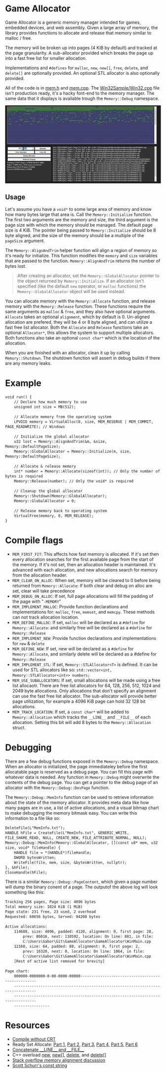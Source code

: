 # Game Allocator

Game Allocator is a generic memory manager intended for games, embedded devices, and web assembly. Given a large array of memory, the library provides functions to allocate and release that memory similar to malloc / free.

The memory will be broken up into pages (4 KiB by default) and tracked at the page granularity. 
A sub-allocator provided which breaks the page up into a fast free list for smaller allocation.

Implementations and ```#defines``` for ```malloc```, ```new```, ```new[]```, ```free```, ```delete```, and ```delete[]``` are optionally provided. An optional STL allocator is also optionally provided.

All of the code is in [mem.h](mem.h) and [mem.cpp](mem.cpp). The [Win32Sample/Win32.cpp](Win32Sample/Win32.cpp) file isn't production ready, it's a hacky font-end to the memory manager. The same data that it displays is available trough the ```Memory::Debug``` namespace.

![Win32 memory allocator](Win32Sample/Win32Small.png)

## Usage

Let's assume you have a ```void*``` to some large area of memory and know how many bytes large that area is.  Call the ```Memory::Initialize``` function. The first two arguments are the memory and size, the third argument is the page size with which the memory should be managed. The default page size is 4 KiB. The pointer being passed to ```Memory::Initialize``` should be 8 byte aligned, and the size of the memory should be a multiple of the ```pageSize``` argument.

The ```Memory::AlignAndTrim``` helper function will align a region of memory so it's ready for initialize. This function modifies the ```memory``` and ```size``` variables that are passed to the function. ```Memory::AlignAndTrim``` returns the number of bytes lost.

> After creating an allocator, set the ```Memory::GlobalAllocator``` pointer to the object returned by ```Memory::Initialize```.  If an allocator isn't specified (like the default ```new``` operator, or ```malloc``` functions) the ```Memory::GlobalAllocator``` object will be used instead.

You can allocate memory with the ```Memory::Allocate``` function, and release memory with the ```Memory::Release``` function. These functions require the same arguments as ```malloc``` & ```free```,
	and they also have optional arguments. ```Allocate``` takes an optional ```alignment```, which by default is 0. Un-aligned allocation are prefered, they will be 4 or 8 byte aligned, and can utilize a fast free list allocator. Both the ```Allocate``` and ```Release``` functions take an optional ```Allocator*```, this allows the system to support multiple allocators. Both functions also take an optional ```const char*``` which is the location of the allocation.

When you are finished with an allocator, clean it up by calling ```Memory::Shutdown```. The shutdown function will assert in debug builds if there are any memory leaks.

# Example

```
void run() {
    // Declare how much memory to use
    unsigned int size = MB(512);

    // Allocate memory from the operating system
    LPVOID memory = VirtualAlloc(0, size, MEM_RESERVE | MEM_COMMIT, PAGE_READWRITE); // Windows

    // Initialize the global allocator
    u32 lost = Memory::AlignAndTrim(&m, &size, Memory::DefaultPageSize);
    Memory::GlobalAllocator = Memory::Initialize(m, size, Memory::DefaultPageSize);

    // Allocate & release memory
    int* number = Memory::Allocate(sizeof(int)); // Only the number of bytes is required
    Memory::Release(number); // Only the void* is required

    // Cleanup the global allocator
    Memory::Shutdown(Memory::GlobalAllocator);
    Memory::GlobalAllocator = 0;

    // Release memory back to operating system
    VirtualFree(memory, 0, MEM_RELEASE);
}
```

# Compile flags

* ```MEM_FIRST_FIT```: This affects how fast memory is allocated. If it's set then every allocation searches for the first available page from the start of the memory. If it's not set, then an allocation header is maintained. It's advanced with each allocation, and new allocations search for memory from the allocation header.
* ```MEM_CLEAR_ON_ALLOC```: When set, memory will be cleared to 0 before being returned from ```Memory::Allocate```: If both clear and debug on alloc are set, clear will take precedence
* ```MEM_DEBUG_ON_ALLOC```: If set, full page allocations will fill the padding of the page with "```-MEMORY```"
* ```MEM_IMPLEMENT_MALLOC```: Provide function declarations and implementations for: ```malloc```, ```free```, ```memset```, and ```memcpy```. These methods can not track allocation location.
* ```MEM_DEFINE_MALLOC```: If set, ```malloc``` will be declared as a ```#define``` for ```Memory::Allocate```: and similarly free will be declared as a ```#define``` for ```Memory::Release```
* ```MEM_IMPLEMENT_NEW```: Provide function declarations and implementations for ```new``` & ```delete```
* ```MEM_DEFINE_NEW```: If set, new will be declared as a ```#define``` for ```Memory::Allocate```, and similarly delete will be declared as a #define for ```Memory::Release```
* ```MEM_IMPLEMENT_STL```: If set, ```Memory::STLAllocator<T>``` is defined. It can be used for STL allocators like so: ```std::vector<int, Memory::STLAllocator<int>> numbers;```
* ```MEM_USE_SUBALLOCATORS```: If set, small allocations will be made using a free list allocaotr. There are free list allocators for 64, 128, 256, 512, 1024 and 2049 byte allocations. Only allocations that don't specify an alignment can use the fast free list allocator. The sub-allocator will provide better page utilization, for example a 4096 KiB page can hold 32 128 bit allocations.
* ```MEM_TRACK_LOCATION```: If set, a ```const char*``` will be added to ```Memory::Allocation``` which tracks the ```__LINE__``` and ```__FILE__``` of each allocation. Setting this bit will add 8 bytes to the ```Memory::Allocation``` struct.

# Debugging

There are a few debug functions exposed in the ```Memory::Debug``` namespace. When an allocator is initialized, the page immediateley before the first allocatable page is reserved as a debug page. You can fill this page with whatever  data is needed. Any function in ```Memory::Debug``` might overwrite the contents of the debug page. You can get a pointer to the debug page of an allocator with the ```Memory::Debug::DevPage``` function.

The ```Memory::Debug::MemInfo``` function can be used to retrieve information about the state of the memory allocator. It provides meta data like how many pages are in use, a list of active allocations, and a visual bitmap chart to make debugging the memory bitmask easy. You can write this information to a file like so:

```
DeleteFile(L"MemInfo.txt");
HANDLE hFile = CreateFile(L"MemInfo.txt", GENERIC_WRITE, FILE_SHARE_READ, NULL, CREATE_NEW, FILE_ATTRIBUTE_NORMAL, NULL);
Memory::Debug::MemInfo(Memory::GlobalAllocator, [](const u8* mem, u32 size, void* fileHandle) {
    HANDLE file = *(HANDLE*)fileHandle;
    DWORD bytesWritten;
    WriteFile(file, mem, size, &bytesWritten, nullptr);
}, &hFile);
CloseHandle(hFile);
```

There is a similar ```Memory::Debug::PageContent```, which given a page number will dump the binary conent of a page. The outputof the above log will look something like this:

```
Tracking 256 pages, Page size: 4096 bytes
Total memory size: 1024 KiB (1 MiB)
Page state: 231 free, 23 used, 2 overhead
Requested: 60656 bytes, Served: 94208 bytes

Active allocations:
	114688, size: 4096, padded: 4120, alignment: 0, first page: 28, 
        prev: 86016, next: 110592, location: On line: 881, in file: 
        C:\Users\Gabor\Git\GameAllocator\GameAllocator\WinMain.cpp
	12160, size: 64, padded: 88, alignment: 0, first page: 2, 
        prev: 16320, next: 0, location: On line: 1064, in file: 
        C:\Users\Gabor\Git\GameAllocator\GameAllocator\WinMain.cpp
    [Rest of active list removed for brevity]

Page chart:
	000000-0000000-0-00-0000-00000--------------------------------------------------
	--------------------------------------------------------------------------------
	--------------------------------------------------------------------------------
	----------------
```

# Resources

* [Compile without CRT](https://yal.cc/cpp-a-very-tiny-dll/) 
* Ready Set Allocate: [Part 1](https://web.archive.org/web/20120419125628/http://www.altdevblogaday.com/2011/04/11/ready-set-allocate-part-1/), [Part 2](https://web.archive.org/web/20120419125404/http://www.altdevblogaday.com/2011/04/26/ready-set-allocate-part-2/), [Part 3](https://web.archive.org/web/20120419010208/http://www.altdevblogaday.com/2011/05/15/ready-set-allocate-part-3/), [Part 4](https://web.archive.org/web/20120418212016/http://www.altdevblogaday.com/2011/05/26/ready-set-allocate-part-4/), [Part 5](https://web.archive.org/web/20120413201435/http://www.altdevblogaday.com/2011/06/08/ready-set-allocate-part-5/), [Part 6](https://web.archive.org/web/20120321205231/http://www.altdevblogaday.com/2011/06/30/ready-set-allocate-part-6/)
* [Concatenate \_\_LINE\_\_ and \_\_FILE\_\_](https://stackoverflow.com/questions/2653214/stringification-of-a-macro-value)
* C++ overload [new](https://cplusplus.com/reference/new/operator%20new/), [new[]](https://cplusplus.com/reference/new/operator%20new[]/), [delete](https://cplusplus.com/reference/new/operator%20delete/), and [delete[]](https://cplusplus.com/reference/new/operator%20delete[]/)
* [Stack overflow memory alignment discussion](https://stackoverflow.com/questions/227897/how-to-allocate-aligned-memory-only-using-the-standard-library)
* [Scott Schurr's const string](https://www.youtube.com/watch?v=BUnNA2dLRsU)